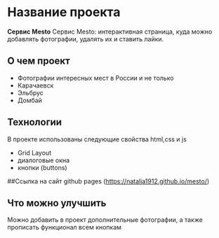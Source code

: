# Название проекта
**Сервис Mesto**
Сервис Mesto: интерактивная страница, куда можно добавлять фотографии, удалять их и ставить лайки.

## О чем проект
 * Фотографии интересных мест в России и не только
 * Карачаевск
 * Эльбрус
 * Домбай


## Технологии
В проекте использованы следующие свойства html,css и js
 * Grid Layout
 * диалоговые окна
 * кнопки (buttons)

##Ссылка на сайт github pages (https://natalja1912.github.io/mesto/)

## Что можно улучшить
Можно добавить в проект дополнительные фотографии, а также прописать функционал всем кнопкам
